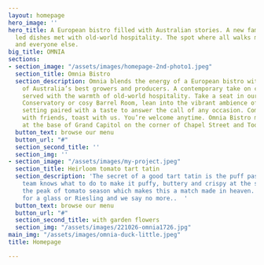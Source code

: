 ```yaml
---
layout: homepage
hero_image: ''
hero_title: A European bistro filled with Australian stories. A new familiar. Produce
  led dishes met with old-world hospitality. The spot where all walks meet. For you
  and everyone else.
big_title: OMNIA
sections:
- section_image: "/assets/images/homepage-2nd-photo1.jpeg"
  section_title: Omnia Bistro
  section_description: Omnia blends the energy of a European bistro with the stories
    of Australia’s best growers and producers. A contemporary take on culinary classics
    served with the warmth of old-world hospitality. Take a seat in our light filled
    Conservatory or cosy Barrel Room, lean into the vibrant ambience of the bar. A
    setting paired with a taste to answer the call of any occasion. Come alone, meet
    with friends, toast with us. You’re welcome anytime. Omnia Bistro makes its home
    at the base of Grand Capitol on the corner of Chapel Street and Toorak Road.
  button_text: browse our menu
  button_url: "#"
  section_second_title: ''
  section_img: ''
- section_image: "/assets/images/my-project.jpeg"
  section_title: Heirloom tomato tart tatin
  section_description: 'The secret of a good tart tatin is the puff pastry. Our pastry
    team knows what to do to make it puffy, buttery and crispy at the same time. It’s
    the peak of tomato season which makes this a match made in heaven.  Ask our team
    for a glass or Riesling and we say no more..  '
  button_text: browse our menu
  button_url: "#"
  section_second_title: with garden flowers
  section_img: "/assets/images/221026-omnia1726.jpg"
main_img: "/assets/images/omnia-duck-little.jpeg"
title: Homepage

---
```


